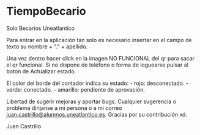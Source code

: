 # TiempoBecario
Solo Becarios Uneatlantico

Para entrar en la aplicación tan solo es necesario insertar en el campo de texto su nombre + "." + apellido.

Una vez dentro hacer click en la imagen NO FUNCIONAL del qr para sacar el qr funcional.
Si no dispone de teléfono o forma de loguearse pulsar al boton de Actualizar estado.

El color del borde del contador indica su estado: - rojo: desconectado.
                                                  - verde: conectado.
                                                  - amarillo: pendiente de aprovación.

 

Libertad de sugerir mejoras y aportar bugs.
Cualquier sugerencia o problema dirijanse a mi persona o a mi correo juan.castrillo@alumnos.uneatlantico.es.
Gracias por su contribución xd.

Juan Castrillo
